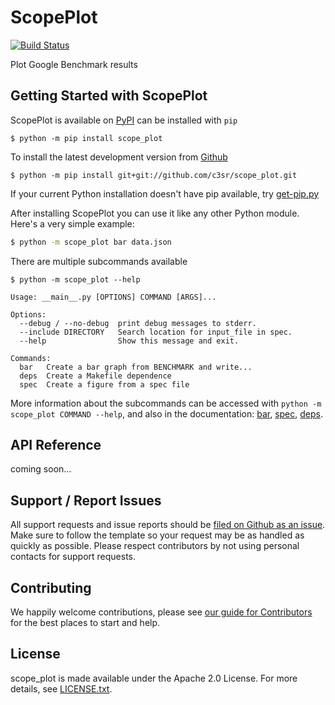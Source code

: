 # ScopePlot

[![Build Status](https://travis-ci.com/c3sr/scope_plot.svg?branch=master)](https://travis-ci.com/c3sr/scope_plot)


Plot Google Benchmark results

## Getting Started with ScopePlot

ScopePlot is available on [PyPI](https://pypi.org/project/scope-plot/) can be installed with `pip`

    $ python -m pip install scope_plot

To install the latest development version from [Github](https://github.com/rai-project/scope_plot)

    $ python -m pip install git+git://github.com/c3sr/scope_plot.git

If your current Python installation doesn't have pip available, try [get-pip.py](bootstrap.pypa.io)

After installing ScopePlot you can use it like any other Python module.
Here's a very simple example:

```bash
$ python -m scope_plot bar data.json
```

There are multiple subcommands available

```
$ python -m scope_plot --help

Usage: __main__.py [OPTIONS] COMMAND [ARGS]...

Options:
  --debug / --no-debug  print debug messages to stderr.
  --include DIRECTORY   Search location for input_file in spec.
  --help                Show this message and exit.

Commands:
  bar   Create a bar graph from BENCHMARK and write...
  deps  Create a Makefile dependence
  spec  Create a figure from a spec file
```

More information about the subcommands can be accessed with `python -m scope_plot COMMAND --help`, and also in the documentation: [bar](docs/bar.md), [spec](docs/spec.md), [deps](docs/makefiles.md).

API Reference
-------------

coming soon...

Support / Report Issues
-----------------------

All support requests and issue reports should be
[filed on Github as an issue](https://github.com/rai-project/scope_plot/issues).
Make sure to follow the template so your request may be as handled as quickly as possible.
Please respect contributors by not using personal contacts for support requests.

Contributing
------------

We happily welcome contributions, please see [our guide for Contributors](CONTRIBUTORS.md) for the best places to start and help.

License
-------

scope_plot is made available under the Apache 2.0 License. For more details, see [LICENSE.txt](https://github.com/c3sr/scope_plot/blob/master/LICENSE.txt).
